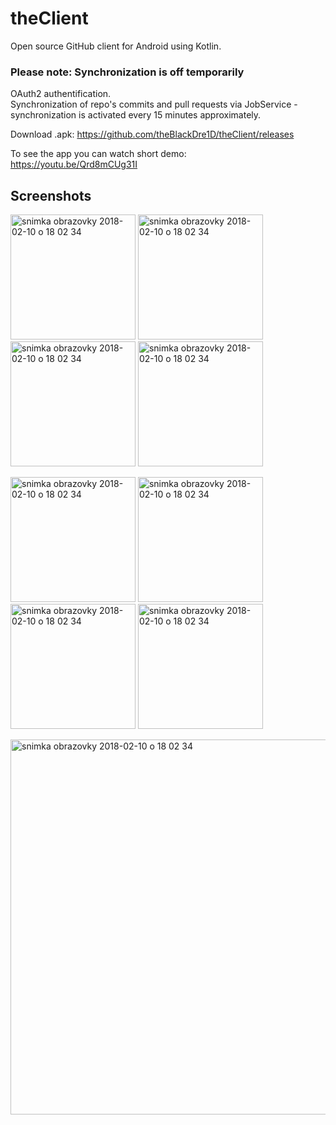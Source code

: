 # theClient  
Open source GitHub client for Android using Kotlin. 
  
### Please note: Synchronization is off temporarily
  
OAuth2 authentification.  
Synchronization of repo's commits and pull requests via JobService - synchronization is activated every 15 minutes approximately.  
  
Download .apk: https://github.com/theBlackDre1D/theClient/releases

  
To see the app you can watch short demo:  
https://youtu.be/Qrd8mCUg31I
  
## Screenshots  
<p float="center">
  <img width="200" alt="snimka obrazovky 2018-02-10 o 18 02 34" src="https://user-images.githubusercontent.com/15018356/40588807-6d949f98-61e3-11e8-9d7c-86b400db59e9.png"> 
    
  <img width="200" alt="snimka obrazovky 2018-02-10 o 18 02 34" src="https://user-images.githubusercontent.com/15018356/40588767-0798705c-61e3-11e8-896f-5edb1eb1686a.png">
  
  <img width="200" alt="snimka obrazovky 2018-02-10 o 18 02 34" src="https://user-images.githubusercontent.com/15018356/40588789-4c97ec28-61e3-11e8-97dd-ec398e91f682.png"> 
  
  <img width="200" alt="snimka obrazovky 2018-02-10 o 18 02 34" src="https://user-images.githubusercontent.com/15018356/40588811-80cabd86-61e3-11e8-9149-88ca620b6855.png">
</p>
 
<p float="center">
<img width="200" alt="snimka obrazovky 2018-02-10 o 18 02 34" src="https://user-images.githubusercontent.com/15018356/40588814-95fdbffa-61e3-11e8-8269-a85428ea72ec.png">  

<img width="200" alt="snimka obrazovky 2018-02-10 o 18 02 34" src="https://user-images.githubusercontent.com/15018356/40588818-a8712cd0-61e3-11e8-8a0b-9ba4b9ff11d8.png">  

<img width="200" alt="snimka obrazovky 2018-02-10 o 18 02 34" src="https://user-images.githubusercontent.com/15018356/40588870-86c497f6-61e4-11e8-86c9-4342a182f3e7.png">

<img width="200" alt="snimka obrazovky 2018-02-10 o 18 02 34" src="https://user-images.githubusercontent.com/15018356/40588842-2d59ef86-61e4-11e8-9f21-2179f5dc150e.png">  
</p>

<img width="600" alt="snimka obrazovky 2018-02-10 o 18 02 34" src="https://user-images.githubusercontent.com/15018356/40588862-6b4ba0c8-61e4-11e8-912f-06379e6c5426.png">  

